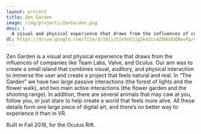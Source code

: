 ```yaml
---
layout: project
title: Zen Garden
image: /img/projects/ZenGarden.png
desc: |
  A visual and physical experience that draws from the influences of companies like Team Labs, Valve, and Oculus
dl: https://drive.google.com/file/d/101jJ5IeVeV2jg5kdZcc4ZBNVdUQNwvFp/view?usp=sharing
---
```

Zen Garden is a visual and physical experience that draws from the influences of companies like Team Labs, Valve, and Oculus. Our aim was to create a small island that combines visual, auditory, and physical interaction to immerse the user and create a project that feels natural and real. In “The Garden” we have two large passive interactions (the forest of lights and the flower walk), and two main active interactions (the flower garden and the shooting range). In addition, there are several animals that may caw at you, follow you, or just stare to help create a world that feels more alive. All these details form one large piece of digital art, and there’s no better way to experience it than in VR.

Built in Fall 2018, for the Oculus Rift.
